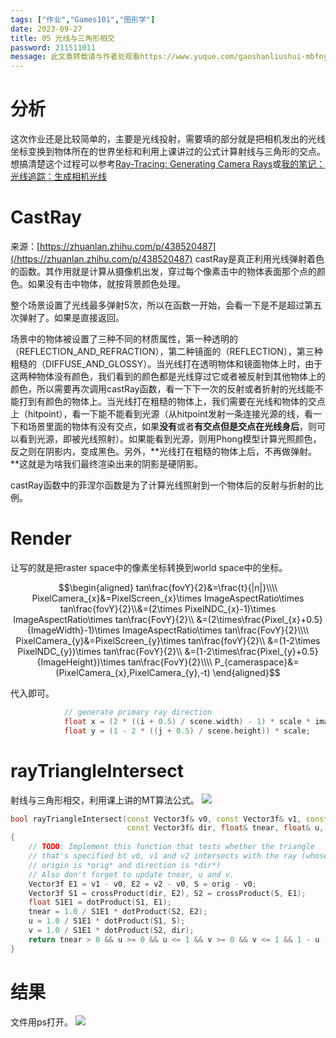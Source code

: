 ```yaml
---
tags: ["作业","Games101","图形学"]
date: 2023-09-27
title: 05 光线与三角形相交 
password: 211511011
message: 此文章转载请与作者处观看https://www.yuque.com/gaoshanliushui-mbfny
---
```

# 分析
这次作业还是比较简单的，主要是光线投射，需要填的部分就是把相机发出的光线坐标变换到物体所在的世界坐标和利用上课讲过的公式计算射线与三角形的交点。
想搞清楚这个过程可以参考[Ray-Tracing: Generating Camera Rays](/https://www.scratchapixel.com/lessons/3d-basic-rendering/ray-tracing-generating-camera-rays/generating-camera-rays)或[我的笔记：光线追踪：生成相机光线](/https://www.yuque.com/gaoshanliushui-mbfny/sst4c5/ppkqf2)
# CastRay
来源：[https://zhuanlan.zhihu.com/p/438520487](/https://zhuanlan.zhihu.com/p/438520487)
castRay是真正利用光线弹射着色的函数。其作用就是计算从摄像机出发，穿过每个像素击中的物体表面那个点的颜色。如果没有击中物体，就按背景颜色处理。

整个场景设置了光线最多弹射5次，所以在函数一开始，会看一下是不是超过第五次弹射了。如果是直接返回。

场景中的物体被设置了三种不同的材质属性，第一种透明的（REFLECTION_AND_REFRACTION），第二种镜面的（REFLECTION），第三种粗糙的（DIFFUSE_AND_GLOSSY）。当光线打在透明物体和镜面物体上时，由于这两种物体没有颜色，我们看到的颜色都是光线穿过它或者被反射到其他物体上的颜色，所以需要再次调用castRay函数，看一下下一次的反射或者折射的光线能不能打到有颜色的物体上。当光线打在粗糙的物体上，我们需要在光线和物体的交点上（hitpoint），看一下能不能看到光源（从hitpoint发射一条连接光源的线，看一下和场景里面的物体有没有交点，如果**没有**或者**有交点但是交点在光线身后**，则可以看到光源，即被光线照射）。如果能看到光源，则用Phong模型计算光照颜色，反之则在阴影内，变成黑色。另外，**光线打在粗糙的物体上后，不再做弹射。**这就是为啥我们最终渲染出来的阴影是硬阴影。

castRay函数中的菲涅尔函数是为了计算光线照射到一个物体后的反射与折射的比例。
# Render
让写的就是把raster space中的像素坐标转换到world space中的坐标。

$$\begin{aligned}
tan\frac{fovY}{2}&=\frac{t}{|n|}\\\\
PixelCamera_{x}&=PixelScreen_{x}\times ImageAspectRatio\times tan\frac{fovY}{2}\\&=(2\times PixelNDC_{x}-1)\times ImageAspectRatio\times tan\frac{FovY}{2}\\
&=(2\times\frac{Pixel_{x}+0.5}{ImageWidth}-1)\times ImageAspectRatio\times tan\frac{FovY}{2}\\\\
PixelCamera_{y}&=PixelScreen_{y}\times tan\frac{fovY}{2}\\
&=(1-2\times PixelNDC_{y})\times tan\frac{FovY}{2}\\
&=(1-2\times\frac{Pixel_{y}+0.5}{ImageHeight})\times tan\frac{FovY}{2}\\\\
P_{cameraspace}&=(PixelCamera_{x},PixelCamera_{y},-t)
\end{aligned}$$

代入即可。

```cpp
            // generate primary ray direction
            float x = (2 * ((i + 0.5) / scene.width) - 1) * scale * imageAspectRatio;
            float y = (1 - 2 * ((j + 0.5) / scene.height)) * scale;
```
# rayTriangleIntersect
射线与三角形相交，利用课上讲的MT算法公式。
![](/images/posts/1694860764080-f7bd6224-9c26-4ce5-8a94-e3a1ec99001e.png)

```cpp
bool rayTriangleIntersect(const Vector3f& v0, const Vector3f& v1, const Vector3f& v2, const Vector3f& orig,
                          const Vector3f& dir, float& tnear, float& u, float& v)
{
    // TODO: Implement this function that tests whether the triangle
    // that's specified bt v0, v1 and v2 intersects with the ray (whose
    // origin is *orig* and direction is *dir*)
    // Also don't forget to update tnear, u and v.
    Vector3f E1 = v1 - v0, E2 = v2 - v0, S = orig - v0;
    Vector3f S1 = crossProduct(dir, E2), S2 = crossProduct(S, E1);
    float S1E1 = dotProduct(S1, E1);
    tnear = 1.0 / S1E1 * dotProduct(S2, E2);
    u = 1.0 / S1E1 * dotProduct(S1, S);
    v = 1.0 / S1E1 * dotProduct(S2, dir);
    return tnear > 0 && u >= 0 && u <= 1 && v >= 0 && v <= 1 && 1 - u - v >= 0 && 1 - u - v <= 1;
}
```
# 结果
文件用ps打开。
![](/images/posts/1694860764179-f04c4720-2b38-4d98-a904-f51cdb9c05c1.png)
